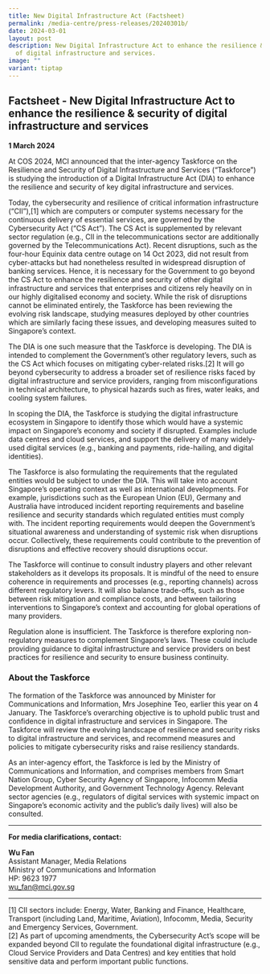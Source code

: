 ```yaml
---
title: New Digital Infrastructure Act (Factsheet)
permalink: /media-centre/press-releases/20240301b/
date: 2024-03-01
layout: post
description: New Digital Infrastructure Act to enhance the resilience & security
  of digital infrastructure and services.
image: ""
variant: tiptap
---
```

<h2>Factsheet - New Digital Infrastructure Act to enhance the resilience &amp; security of digital infrastructure and services</h2>
<p><strong>1 March 2024</strong>
</p>
<p>At COS 2024, MCI announced that the inter-agency Taskforce on the Resilience
and Security of Digital Infrastructure and Services (“Taskforce”) is studying
the introduction of a Digital Infrastructure Act (DIA) to enhance the resilience
and security of key digital infrastructure and services.</p>
<p>Today, the cybersecurity and resilience of critical information infrastructure
(“CII”),[1] which are computers or computer systems necessary for the continuous
delivery of essential services, are governed by the Cybersecurity Act (“CS
Act”). The CS Act is supplemented by relevant sector regulation (e.g.,
CII in the telecommunications sector are additionally governed by the Telecommunications
Act). Recent disruptions, such as the four-hour Equinix data centre outage
on 14 Oct 2023, did not result from cyber-attacks but had nonetheless resulted
in widespread disruption of banking services. Hence, it is necessary for
the Government to go beyond the CS Act to enhance the resilience and security
of other digital infrastructure and services that enterprises and citizens
rely heavily on in our highly digitalised economy and society. While the
risk of disruptions cannot be eliminated entirely, the Taskforce has been
reviewing the evolving risk landscape, studying measures deployed by other
countries which are similarly facing these issues, and developing measures
suited to Singapore’s context.</p>
<p>The DIA is one such measure that the Taskforce is developing. The DIA
is intended to complement the Government’s other regulatory levers, such
as the CS Act which focuses on mitigating cyber-related risks.[2] It will
go beyond cybersecurity to address a broader set of resilience risks faced
by digital infrastructure and service providers, ranging from misconfigurations
in technical architecture, to physical hazards such as fires, water leaks,
and cooling system failures.</p>
<p>In scoping the DIA, the Taskforce is studying the digital infrastructure
ecosystem in Singapore to identify those which would have a systemic impact
on Singapore’s economy and society if disrupted. Examples include data
centres and cloud services, and support the delivery of many widely-used
digital services (e.g., banking and payments, ride-hailing, and digital
identities).</p>
<p>The Taskforce is also formulating the requirements that the regulated
entities would be subject to under the DIA. This will take into account
Singapore’s operating context as well as international developments. For
example, jurisdictions such as the European Union (EU), Germany and Australia
have introduced incident reporting requirements and baseline resilience
and security standards which regulated entities must comply with. The incident
reporting requirements would deepen the Government’s situational awareness
and understanding of systemic risk when disruptions occur. Collectively,
these requirements could contribute to the prevention of disruptions and
effective recovery should disruptions occur.</p>
<p>The Taskforce will continue to consult industry players and other relevant
stakeholders as it develops its proposals. It is mindful of the need to
ensure coherence in requirements and processes (e.g., reporting channels)
across different regulatory levers. It will also balance trade-offs, such
as those between risk mitigation and compliance costs, and between tailoring
interventions to Singapore’s context and accounting for global operations
of many providers.</p>
<p>Regulation alone is insufficient. The Taskforce is therefore exploring
non-regulatory measures to complement Singapore’s laws. These could include
providing guidance to digital infrastructure and service providers on best
practices for resilience and security to ensure business continuity.</p>
<h3>About the Taskforce</h3>
<p>The formation of the Taskforce was announced by Minister for Communications
and Information, Mrs Josephine Teo, earlier this year on 4 January. The
Taskforce’s overarching objective is to uphold public trust and confidence
in digital infrastructure and services in Singapore. The Taskforce will
review the evolving landscape of resilience and security risks to digital
infrastructure and services, and recommend measures and policies to mitigate
cybersecurity risks and raise resiliency standards.</p>
<p>As an inter-agency effort, the Taskforce is led by the Ministry of Communications
and Information, and comprises members from Smart Nation Group, Cyber Security
Agency of Singapore, Infocomm Media Development Authority, and Government
Technology Agency. Relevant sector agencies (e.g., regulators of digital
services with systemic impact on Singapore’s economic activity and the
public’s daily lives) will also be consulted.</p>
<hr>
<p><strong>For media clarifications, contact:</strong>
</p>
<p><strong>Wu Fan</strong> 
<br>Assistant Manager, Media Relations
<br>Ministry of Communications and Information
<br>HP: 9623 1977
<br><a href="mailto:wu_fan@mci.gov.sg" rel="noopener noreferrer nofollow" target="_blank">wu_fan@mci.gov.sg</a>
</p>
<hr>
<p>[1] CII sectors include: Energy, Water, Banking and Finance, Healthcare,
Transport (including Land, Maritime, Aviation), Infocomm, Media, Security
and Emergency Services, Government.
<br>[2] As part of upcoming amendments, the Cybersecurity Act’s scope will
be expanded beyond CII to regulate the foundational digital infrastructure
(e.g., Cloud Service Providers and Data Centres) and key entities that
hold sensitive data and perform important public functions.</p>